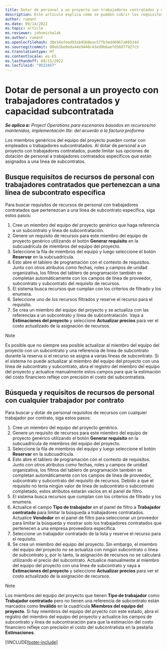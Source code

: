 ```yaml
---
title: Dotar de personal a un proyecto con trabajadores contratados y capacidad subcontratada
description: Este artículo explica cómo se pueden cubrir los requisitos del proyecto utilizando trabajadores contratados o capacidad subcontratada en Microsoft Dynamics 365 Project Operations.
author: rumant
ms.date: 09/14/2022
ms.topic: article
ms.reviewer: johnmichalak
ms.author: rumant
ms.openlocfilehash: 30e16efeed93ab4568eac57fb3ed46067a08524d
ms.sourcegitcommit: 08eb3be9eda44e9446c43ed9b6aefd58d77927c5
ms.translationtype: HT
ms.contentlocale: es-ES
ms.lasthandoff: 09/15/2022
ms.locfileid: "9522457"
---
```

# <a name="staffing-a-project-with-contract-workers-and-subcontracted-capacity"></a>Dotar de personal a un proyecto con trabajadores contratados y capacidad subcontratada

_**Se aplica a:** Project Operations para escenarios basados en recursos/no mantenidos, implementación lite: del acuerdo a la factura proforma_

Los miembros genéricos del equipo del proyecto pueden contar con empleados o trabajadores subcontratados. Al dotar de personal a un proyecto con trabajadores contratados, puede limitar sus opciones de dotación de personal a trabajadores contratados específicos que están asignados a una línea de subcontratos. 

## <a name="search-for-staff-resource-requirements-with-contract-workers-that-belong-to-a-specific-subcontract-line"></a>Busque requisitos de recursos de personal con trabajadores contratados que pertenezcan a una línea de subcontrato específica

Para buscar requisitos de recursos de personal con trabajadores contratados que pertenezcan a una línea de subcontrato específica, siga estos pasos:

1. Cree un miembro del equipo del proyecto genérico que haga referencia a un subcontrato y línea de subcontratación.
2. Genere un requisito de recursos para este miembro del equipo de proyecto genérico utilizando el botón **Generar requisito** en la subcuadrícula de miembros del equipo del proyecto.
3. Seleccione la fila de miembros del equipo y luego seleccione el botón **Reservar** en la subcuadrícula. 
4. Esto abre el tablero de programación con el contexto de requisitos. Junto con otros atributos como fechas, roles y campos de unidad organizativa, los filtros del tablero de programación también se completan automáticamente con los campos de línea de proveedor, subcontrato y subcontrato del requisito de recursos.
5. El sistema busca recursos que cumplan con los criterios de filtrado y los enumera. 
6. Seleccione uno de los recursos filtrados y reserve el recurso para el requisito. 
7. Se crea un miembro del equipo del proyecto y se actualiza con las referencias a un subcontrato y línea de subcontratación. Vaya a **Estimaciones del proyecto** y seleccione **Actualizar precios** para ver el costo actualizado de la asignación de recursos. 

> [!NOTE]
> Es posible que no siempre sea posible actualizar al miembro del equipo del proyecto con un subcontrato y una referencia de línea de subcontrato durante la reserva si el recurso se asigna a varias líneas de subcontrato. Si el sistema no puede actualizar al miembro del equipo del proyecto con una línea de subcontrato y subcontrato, abra el registro del miembro del equipo del proyecto y actualice manualmente estos campos para que la estimación del costo financiero refleje con precisión el costo del subcontratista.

## <a name="search-for-and-staff-resource-requirements-with-any-contract-worker"></a>Búsqueda y requisitos de recursos de personal con cualquier trabajador por contrato

Para buscar y dotar de personal requisitos de recursos con cualquier trabajador por contrato, siga estos pasos:

1. Cree un miembro del equipo del proyecto genérico.
2. Genere un requisito de recursos para este miembro del equipo de proyecto genérico utilizando el botón **Generar requisito** en la subcuadrícula de miembros del equipo del proyecto.
3. Seleccione la fila de miembros del equipo y luego seleccione el botón **Reservar** en la subcuadrícula. 
4. Esto abre el tablero de programación con el contexto de requisitos. Junto con otros atributos como fechas, roles y campos de unidad organizativa, los filtros del tablero de programación también se completan automáticamente con los campos de línea de proveedor, subcontrato y subcontrato del requisito de recursos. Debido a que el requisito no tenía ningún valor de línea de subcontrato o subcontrato completado, estos atributos estarán vacíos en el panel de filtro.
5. El sistema busca recursos que cumplan con los criterios de filtrado y los enumera.
6. Actualice el campo **Tipo de trabajador** en el panel de filtro a **Trabajador contratado** para limitar la búsqueda a trabajadores contratados. Actualice **Vendedor** en el panel de filtro para seleccionar un proveedor para limitar la búsqueda y mostrar solo los trabajadores contratados que pertenecen a una empresa proveedora específica.
7. Seleccione un trabajador contratado de la lista y reserve el recurso para el requisito.
8. Se crea un miembro del equipo del proyecto. Sin embargo, el miembro del equipo del proyecto no se actualiza con ningún subcontrato o línea de subcontrato y, por lo tanto, la asignación de recursos no se calculará utilizando el precio del subcontrato. Actualice manualmente al miembro del equipo del proyecto con una línea de subcontrato y vaya a **Estimaciones del proyecto** y seleccione **Actualizar precios** para ver el costo actualizado de la asignación de recursos.

> [!NOTE]
> Los miembros del equipo del proyecto que tienen **Tipo de trabajador** como **Trabajador contratado** pero no tienen una referencia de subcontrato están marcados como **Inválido** en la cuadrícula **Miembros del equipo del proyecto**. Si hay miembros del equipo del pryecto con este estado, abra el registro del miembro del equipo del proyecto y actualice los campos de subcontrato y línea de subcontraración para que la estimación del costo financiero refleje con precisión el costo del subcontratista en la pestaña **Estimaciones**. 


[!INCLUDE[footer-include](../../includes/footer-banner.md)]
